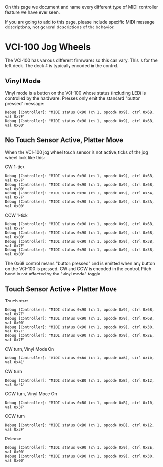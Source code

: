 On this page we document and name every different type of MIDI
controller feature we have ever seen.

If you are going to add to this page, please include specific MIDI
message descriptions, not general descriptions of the behavior.

# VCI-100 Jog Wheels

The VCI-100 has various different firmwares so this can vary. This is
for the left deck. The deck \# is typically encoded in the control.

## Vinyl Mode

Vinyl mode is a button on the VCI-100 whose status (including LED) is
controlled by the hardware. Presses only emit the standard "button
pressed" message:

    Debug [Controller]: "MIDI status 0x90 (ch 1, opcode 0x9), ctrl 0x6B, val 0x7F"
    Debug [Controller]: "MIDI status 0x90 (ch 1, opcode 0x9), ctrl 0x6B, val 0x00"

## No Touch Sensor Active, Platter Move

When the VCI-100 jog wheel touch sensor is not active, ticks of the jog
wheel look like this:

CW 1-tick

    Debug [Controller]: "MIDI status 0x90 (ch 1, opcode 0x9), ctrl 0x6B, val 0x7F"
    Debug [Controller]: "MIDI status 0x90 (ch 1, opcode 0x9), ctrl 0x6B, val 0x00"
    Debug [Controller]: "MIDI status 0x90 (ch 1, opcode 0x9), ctrl 0x3A, val 0x7F"
    Debug [Controller]: "MIDI status 0x90 (ch 1, opcode 0x9), ctrl 0x3A, val 0x00"

CCW 1-tick

    Debug [Controller]: "MIDI status 0x90 (ch 1, opcode 0x9), ctrl 0x6B, val 0x7F"
    Debug [Controller]: "MIDI status 0x90 (ch 1, opcode 0x9), ctrl 0x6B, val 0x00"
    Debug [Controller]: "MIDI status 0x90 (ch 1, opcode 0x9), ctrl 0x3B, val 0x7F"
    Debug [Controller]: "MIDI status 0x90 (ch 1, opcode 0x9), ctrl 0x3B, val 0x00"

The 0x6B control means "button pressed" and is emitted when any button
on the VCI-100 is pressed. CW and CCW is encoded in the control. Pitch
bend is not affected by the "vinyl mode" toggle.

## Touch Sensor Active + Platter Move

Touch start

    Debug [Controller]: "MIDI status 0x90 (ch 1, opcode 0x9), ctrl 0x6B, val 0x7F"
    Debug [Controller]: "MIDI status 0x90 (ch 1, opcode 0x9), ctrl 0x6B, val 0x00"
    Debug [Controller]: "MIDI status 0x90 (ch 1, opcode 0x9), ctrl 0x30, val 0x7F"
    Debug [Controller]: "MIDI status 0x90 (ch 1, opcode 0x9), ctrl 0x2E, val 0x7F"

CW turn, Vinyl Mode On

    Debug [Controller]: "MIDI status 0xB0 (ch 1, opcode 0xB), ctrl 0x10, val 0x41"

CW turn

    Debug [Controller]: "MIDI status 0xB0 (ch 1, opcode 0xB), ctrl 0x12, val 0x41"

CCW turn, Vinyl Mode On

    Debug [Controller]: "MIDI status 0xB0 (ch 1, opcode 0xB), ctrl 0x10, val 0x3F"

CCW turn

    Debug [Controller]: "MIDI status 0xB0 (ch 1, opcode 0xB), ctrl 0x12, val 0x3F"

Release

    Debug [Controller]: "MIDI status 0x90 (ch 1, opcode 0x9), ctrl 0x2E, val 0x00"
    Debug [Controller]: "MIDI status 0x90 (ch 1, opcode 0x9), ctrl 0x30, val 0x00"
